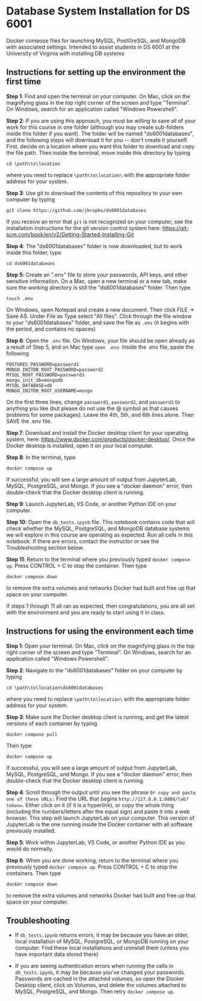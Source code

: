 # Database System Installation for DS 6001
Docker compose files for launching MySQL, PostGreSQL, and MongoDB with associated settings. Intended to assist students in DS 6001 at the University of Virginia with installing DB systems

## Instructions for setting up the environment the first time

**Step 1**: Find and open the terminal on your computer. On Mac, click on the magnifying glass in the top right corner of the screen and type "Terminal". On Windows, search for an application called "Windows Powershell".

**Step 2**: If you are using this approach, you must be willing to save all of your work for this course in one folder (although you may create sub-folders inside this folder if you want). The folder will be named "ds6001databases", and the following steps will download it for you -- don't create it yourself. First, decide on a location where you want this folder to download and copy the file path. Then inside the terminal, move inside this directory by typing
```
cd \path\to\location
```
where you need to replace `\path\to\location\` with the appropriate folder address for your system. 

**Step 3**: Use git to download the contents of this repository to your own computer by typing
```
git clone https://github.com/jkropko/ds6001databases
```
If you receive an error that `git` is not recognized on your computer, see the installation instructions for the git version control system here: https://git-scm.com/book/en/v2/Getting-Started-Installing-Git

**Step 4**: The "ds6001databases" folder is now downloaded, but to work inside this folder, type
```
cd ds6001databases
``` 

**Step 5**: Create an ".env" file to store your passwords, API keys, and other sensitive information. On a Mac, open a new terminal or a new tab, make sure the working directory is still the "ds6001databases" folder. Then type
```
touch .env
```
On Windows, open Notepad and create a new document. Then click FILE -> Save AS. Under File as Type select "All files". Click through the file window to your "ds6001databases" folder, and save the file as `.env` (it begins with the period, and contains no spaces)

**Step 6**: Open the `.env` file. On Windows, your file should be open already as a result of Step 5, and on Mac type `open .env`. Inside the .env file, paste the following
```
POSTGRES_PASSWORD=password1
MONGO_INITDB_ROOT_PASSWORD=password2
MYSQL_ROOT_PASSWORD=password3
mongo_init_db=mongodb
MYSQL_DATABASE=db
MONGO_INITDB_ROOT_USERNAME=mongo
```
On the first three lines, change `password1`, `password2`, and `password3` to anything you like (but please do not use the @ symbol as that causes problems for some packages). Leave the 4th, 5th, and 6th lines alone. Then SAVE the .env file.

**Step 7**: Download and install the Docker desktop client for your operating system, here: https://www.docker.com/products/docker-desktop/. Once the Docker desktop is installed, open it on your local computer. 

**Step 8**: In the terminal, type
```
docker compose up
```
If successful, you will see a large amount of output from JupyterLab, MySQL, PostgreSQL, and Mongo. If you see a "docker daemon" error, then double-check that the Docker desktop client is running.

**Step 9**: Launch JupyterLab, VS Code, or another Python IDE on your computer. 

**Step 10**: Open the `db_tests.ipynb` file. This notebook contains code that will check whether the MySQL, PostgreSQL, and MongoDB database systems we will explore in this course are operating as expected. Run all cells in this notebook. If there are errors, contact the instructor or see the Troubleshooting section below.

**Step 11**: Return to the terminal where you previously typed `docker compose up`. Press CONTROL + C to stop the container. Then type
```
docker compose down
```
to remove the extra volumes and networks Docker had built and free up that space on your computer.

If steps 1 through 11 all ran as expected, then congratulations, you are all set with the environment and you are ready to start using it in class. 

## Instructions for using the environment each time

**Step 1**: Open your terminal. On Mac, click on the magnifying glass in the top right corner of the screen and type "Terminal". On Windows, search for an application called "Windows Powershell".

**Step 2**: Navigate to the "ds6001databases" folder on your computer by typing
```
cd \path\to\location\ds6001databases
```
where you need to replace `\path\to\location\` with the appropriate folder address for your system. 

**Step 3**: Make sure the Docker desktop client is running, and get the latest versions of each container by typing
```
docker compose pull
```
Then type 
```
docker compose up
```
If successful, you will see a large amount of output from JupyterLab, MySQL, PostgreSQL, and Mongo. If you see a "docker daemon" error, then double-check that the Docker desktop client is running.

**Step 4**: Scroll through the output until you see the phrase `Or copy and paste one of these URLs:` Find the URL that begins `http://127.0.0.1:8888/lab?token=`. Either click on it (if it is a hyperlink), or copy the whole thing (including the numbers/letters after the equal sign) and paste it into a web browser. This step will launch JupyterLab on your computer. This version of JupyterLab is the one running inside the Docker container with all software previously installed.

**Step 5**: Work within JupyterLab, VS Code, or another Python IDE as you would do normally.

**Step 6**: When you are done working, return to the terminal where you previously typed `docker compose up`. Press CONTROL + C to stop the containers. Then type
```
docker compose down
```
to remove the extra volumes and networks Docker had built and free up that space on your computer.

## Troubleshooting

* If `db_tests.ipynb` returns errors, it may be because you have an older, local installation of MySQL, PostgreSQL, or MongoDB running on your computer. Find these local installations and uninstall them (unless you have important data stored there)

* If you are seeing authentication errors when running the cells in `db_tests.ipynb`, it may be because you've changed your passwords. Passwords are cached in the attached volumes, so open the Docker Desktop client, click on Volumes, and delete the volumes attached to MySQL, PostgreSQL, and Mongo. Then retry `docker compose up`.
